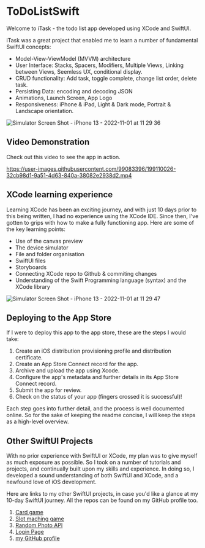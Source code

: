 # ToDoListSwift

Welcome to iTask - the todo list app developed using XCode and SwiftUI.

iTask was a great project that enabled me to learn a number of fundamental SwiftUI concepts:

- Model-View-ViewModel (MVVM) architecture
- User Interface: Stacks, Spacers, Modifiers, Multiple Views, Linking between Views, Seemless UX, conditional display.
- CRUD functionality: Add task, toggle complete, change list order, delete task.
- Persisting Data: encoding and decoding JSON
- Animations, Launch Screen, App Logo
- Responsiveness: iPhone & iPad, Light & Dark mode, Portrait & Landscape orientation.

![Simulator Screen Shot - iPhone 13 - 2022-11-01 at 11 29 36](https://user-images.githubusercontent.com/99083396/199213961-ba6f6a4e-0558-413b-9c5f-e327a4b71517.png)


## Video Demonstration

Check out this video to see the app in action.

https://user-images.githubusercontent.com/99083396/199110026-32cb98d1-9a51-4d63-840a-38082e2938d2.mp4


## XCode learning experience

Learning XCode has been an exciting journey, and with just 10 days prior to this being written, I had no experience using the XCode IDE. Since then, I've gotten to grips with how to make a fully functioning app. Here are some of the key learning points:

- Use of the canvas preview
- The device simulator
- File and folder organisation
- SwiftUI files
- Storyboards
- Connecting XCode repo to Github & commiting changes
- Understanding of the Swift Programming language (syntax) and the XCode library 

![Simulator Screen Shot - iPhone 13 - 2022-11-01 at 11 29 47](https://user-images.githubusercontent.com/99083396/199213984-e0694f43-6ed1-44fc-88e2-605db6d87639.png)

## Deploying to the App Store

If I were to deploy this app to the app store, these are the steps I would take:

1. Create an iOS distribution provisioning profile and distribution certificate.
2. Create an App Store Connect record for the app.
3. Archive and upload the app using Xcode.
4. Configure the app's metadata and further details in its App Store Connect record.
5. Submit the app for review.
6. Check on the status of your app (fingers crossed it is successful)!

Each step goes into further detail, and the process is well documented online. So for the sake of keeping the readme concise, I will keep the steps as a high-level overview.

## Other SwiftUI Projects

With no prior experience with SwiftUI or XCode, my plan was to give myself as much exposure as possible. So I took on a number of tutorials and projects, and continually built upon my skills and experience. In doing so, I developed a sound understanding of both SwiftUI and XCode, and a newfound love of iOS development.

Here are links to my other SwiftUI projects, in case you'd like a glance at my 10-day SwiftUI journey. All the repos can be found on my GitHub profile too. 

1. [Card game](https://github.com/leoarthurwall/FirstSwift)
2. [Slot maching game](https://github.com/leoarthurwall/SecondSwiftProject)
3. [Random Photo API](https://github.com/leoarthurwall/SwiftRandomPhoto)
4. [Login Page](https://github.com/leoarthurwall/LogInSwift)
5. [my GitHub profile](https://github.com/leoarthurwall)
